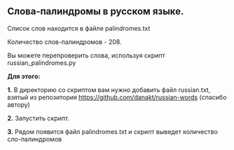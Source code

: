 ## **Слова-палиндромы в русском языке.**

Список слов находится в файле palindromes.txt 

Количество слов-палиндромов - 208.

Вы можете перепроверить слова, используя скрипт russian\_palindromes.py

**Для этого:**

**1\.** В директорию со скриптом вам нужно добавить файл russian.txt, взятый из репозитория https://github.com/danakt/russian-words (спасибо автору)

**2\.** Запустить скрипт.

**3\.** Рядом появится файл palindromes.txt и скрипт выведет количество сло-палиндромов

